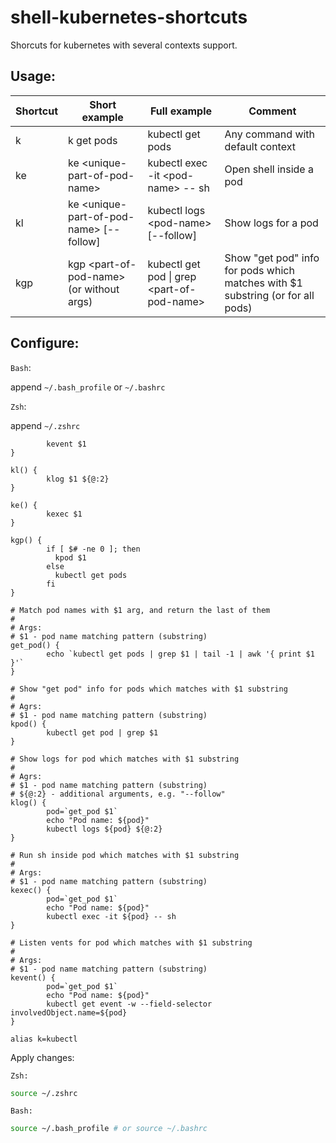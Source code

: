 # shell-kubernetes-shortcuts

Shorcuts for kubernetes with several contexts support.

## Usage:
| Shortcut | Short example                                  | Full example                                                       | Comment                                                                        |
|----------|------------------------------------------------|--------------------------------------------------------------------|--------------------------------------------------------------------------------|
| k        | k get pods                                     | kubectl get pods                                                   | Any command with default context                                               |
| ke       | ke &lt;unique-part-of-pod-name&gt;             | kubectl exec -it &lt;pod-name&gt; -- sh                            | Open shell inside a pod                                                        |
| kl       | ke &lt;unique-part-of-pod-name&gt; [--follow]  | kubectl logs &lt;pod-name&gt; [--follow]                           | Show logs for a pod                                                            |
| kgp      | kgp &lt;part-of-pod-name&gt; (or without args) | kubectl get pod &#124; grep &lt;part-of-pod-name&gt;               | Show "get pod" info for pods which matches with $1 substring (or for all pods) |

## Configure:

`Bash`: 

append `~/.bash_profile` or `~/.bashrc`

`Zsh`: 

append `~/.zshrc`

```kev() {
        kevent $1
}

kl() {
        klog $1 ${@:2}
}

ke() {
        kexec $1
}

kgp() {
        if [ $# -ne 0 ]; then
          kpod $1
        else
          kubectl get pods
        fi
}

# Match pod names with $1 arg, and return the last of them
#
# Args:
# $1 - pod name matching pattern (substring)
get_pod() {
        echo `kubectl get pods | grep $1 | tail -1 | awk '{ print $1 }'`
}

# Show "get pod" info for pods which matches with $1 substring
#
# Agrs:
# $1 - pod name matching pattern (substring)
kpod() {
        kubectl get pod | grep $1
}

# Show logs for pod which matches with $1 substring
#
# Agrs:
# $1 - pod name matching pattern (substring)
# ${@:2} - additional arguments, e.g. "--follow"
klog() {
        pod=`get_pod $1`
        echo "Pod name: ${pod}"
        kubectl logs ${pod} ${@:2}
}

# Run sh inside pod which matches with $1 substring
# 
# Args:
# $1 - pod name matching pattern (substring)
kexec() {
        pod=`get_pod $1`
        echo "Pod name: ${pod}"
        kubectl exec -it ${pod} -- sh
}

# Listen vents for pod which matches with $1 substring
# 
# Args:
# $1 - pod name matching pattern (substring)
kevent() {
        pod=`get_pod $1`
        echo "Pod name: ${pod}"
        kubectl get event -w --field-selector involvedObject.name=${pod}
}

alias k=kubectl
```

Apply changes: 

`Zsh:`
```zsh
source ~/.zshrc
```

`Bash:`
```bash
source ~/.bash_profile # or source ~/.bashrc
```
